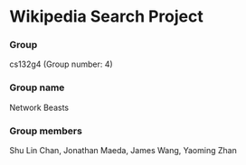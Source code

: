 # Wikipedia Search Project

### Group 
cs132g4 (Group number: 4)

### Group name
Network Beasts

### Group members
Shu Lin Chan, Jonathan Maeda, James Wang, Yaoming Zhan